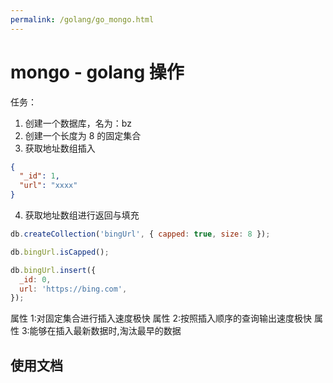 ```yaml
---
permalink: /golang/go_mongo.html
---
```


# mongo - golang 操作

任务：

1. 创建一个数据库，名为：bz
2. 创建一个长度为 8 的固定集合
3. 获取地址数组插入

```json
{
  "_id": 1,
  "url": "xxxx"
}
```

4. 获取地址数组进行返回与填充

```js
db.createCollection('bingUrl', { capped: true, size: 8 });

db.bingUrl.isCapped();

db.bingUrl.insert({
  _id: 0,
  url: 'https://bing.com',
});
```

属性 1:对固定集合进行插入速度极快
属性 2:按照插入顺序的查询输出速度极快
属性 3:能够在插入最新数据时,淘汰最早的数据

## 使用文档
